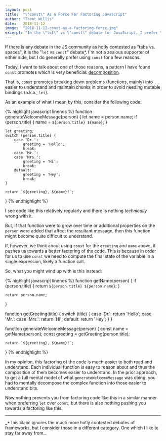 ```yaml
---
layout: post
title:  "\"const\" As A Force For Factoring JavaScript"
author: "Trent Willis"
date:   2018-11-12
image:  "2018-11-12-const-as-a-factoring-force.jpg"
excerpt: "In the \"let\" vs \"const\" debate for JavaScript, I prefer \"const\" because it helps promote decomposition in my functions."
---
```


If there is any debate in the JS community as hotly contested as "tabs vs. spaces", it is the "`let` vs `const`" debate[*](#footnote). I'm not a zealous supporter of either side, but I do generally prefer using `const` for a few reasons.

Today, I want to talk about one of those reasons, a pattern I have found `const` promotes which is very beneficial: [decomposition](https://en.wikipedia.org/wiki/Decomposition_(computer_science)).

That is, `const` promotes breaking down problems (functions, mainly) into easier to understand and maintain chunks in order to avoid needing mutable bindings (a.k.a., `let`).

As an example of what I mean by this, consider the following code:

{% highlight javascript linenos %}
function generateWelcomeMessage(person) {
    let name = person.name;
    if (person.title) {
        name = `${person.title} ${name}`;
    }

    let greeting;
    switch (person.title) {
        case 'Dr.':
            greeting = 'Hello';
            break;
        case 'Mr.':
        case 'Mrs.':
            greeting = 'Hi';
            break;
        default:
            greeting = 'Hey';
            break;
    }

    return `${greeting}, ${name}!`;
}
{% endhighlight %}

I see code like this relatively regularly and there is nothing _technically_ wrong with it.

But, if that function were to grow over time or additional properties on the `person` were added that affect the resultant message, then this function might become quite difficult to understand.

If, however, we think about using `const` for the `greeting` and `name` above, it pushes us towards a better factoring of the code. This is because in order for us to use `const` we need to compute the final state of the variable in a single expression, likely a function call.

So, what you might wind up with is this instead:

{% highlight javascript linenos %}
function getName(person) {
    if (person.title) {
        return `${person.title} ${person.name}`;
    }

    return person.name;
}

function getGreeting(title) {
    switch (title) {
        case 'Dr.':
            return 'Hello';
        case 'Mr.':
        case 'Mrs.':
            return 'Hi';
        default:
            return 'Hey';
    }
}

function generateWelcomeMessage(person) {
    const name = getName(person);
    const greeting = getGreeting(person.title);

    return `${greeting}, ${name}!`;
}
{% endhighlight %}

In my opinion, this factoring of the code is much easier to both read and understand. Each individual function is easy to reason about and thus the composition of them becomes easier to understand. In the prior approach, to get a full mental model of what `generateWelcomeMessage` was doing, you had to mentally decompose the complex function into those easier to understand bits.

Now nothing prevents you from factoring code like this in a similar manner when preferring `let` over `const`, but there is also nothing pushing you towards a factoring like this.

---

<a name="footnote"></a>
<p class="footnote" markdown="1">
    _*This claim ignores the much more hotly contested debates of frameworks, but I consider those in a different category. One which I like to stay far away from._
</p>
